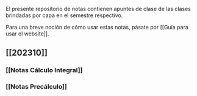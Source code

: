 El presente repositorio de notas contienen apuntes de clase de las clases brindadas por capa en el semestre respectivo.

Para una breve noción de cómo usar estas notas, pásate por [[Guía para usar el website]].

## [[202310]]

### [[Notas Cálculo Integral]]
### [[Notas Precálculo]]











